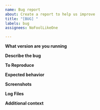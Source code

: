```yaml
---
name: Bug report
about: Create a report to help us improve
title: "[BUG] "
labels: bug
assignees: NoFoolLikeOne

---
```


**What version are you running**


**Describe the bug**
<!-- A clear and concise description of what the bug is.-->

**To Reproduce**
<!-- Steps to reproduce the behavior:-->

**Expected behavior**
<!-- A clear and concise description of what you expected to happen.-->

**Screenshots**
<!-- If applicable, add screenshots to help explain your problem.-->

**Log Files**
<!-- Look for error messages in AppData\Local\Temp\EDMarketConnector.log-->

**Additional context**
<!-- Add any other context about the problem here.-->
